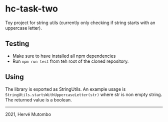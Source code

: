 # hc-task-two

Toy project for string utils (currently only checking if string starts with an uppercase letter).

## Testing
- Make sure to have installed all npm dependencies
- Run `npm run test` from teh root of the cloned repository.

## Using
The library is exported as StringUtils. An example usage is ```StringUtils.startsWithUppercaseLetter(str)``` where str is non empty string. The returned value is a boolean.

-----
2021, Hervé Mutombo
